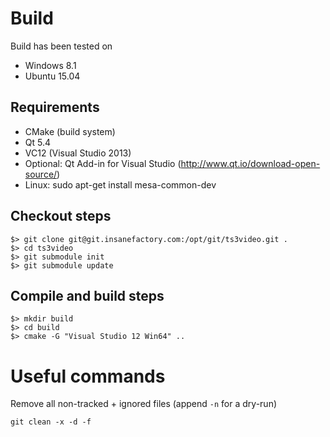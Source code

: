 
# Build
Build has been tested on
- Windows 8.1
- Ubuntu 15.04


## Requirements
- CMake (build system)
- Qt 5.4
- VC12 (Visual Studio 2013)
- Optional: Qt Add-in for Visual Studio (http://www.qt.io/download-open-source/)
- Linux: sudo apt-get install mesa-common-dev


## Checkout steps
```
$> git clone git@git.insanefactory.com:/opt/git/ts3video.git .
$> cd ts3video
$> git submodule init
$> git submodule update
```


## Compile and build steps
```
$> mkdir build
$> cd build
$> cmake -G "Visual Studio 12 Win64" ..
```


# Useful commands
Remove all non-tracked + ignored files (append `-n` for a dry-run)
```
git clean -x -d -f
```
